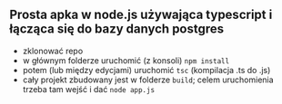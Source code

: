 ## Prosta apka w  node.js używająca typescript i łącząca się do bazy danych postgres

* zklonować repo
* w głównym folderze uruchomić (z konsoli) `npm install`
* potem (lub między edycjami) uruchomić `tsc` (kompilacja .ts do .js)
* cały projekt zbudowany jest w folderze `build`; celem uruchomienia trzeba tam wejść i dać `node app.js`
